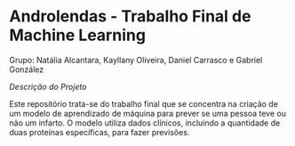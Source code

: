 # Androlendas - Trabalho Final de Machine Learning
Grupo: Natália Alcantara, Kayllany Oliveira, Daniel Carrasco e Gabriel González

_Descrição do Projeto_


Este repositório trata-se do trabalho final que se concentra na criação de um modelo de aprendizado de máquina para prever se uma pessoa teve ou não um infarto. O modelo utiliza dados clínicos, incluindo a quantidade de duas proteínas específicas, para fazer previsões.
